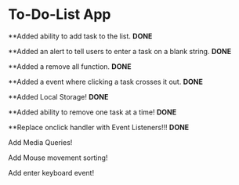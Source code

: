 # To-Do-List App


**Added ability to add task to the list. <strong>DONE</strong>

**Added an alert to tell users to enter a task on a blank string. <strong>DONE</strong>

**Added a remove all function. <strong>DONE</strong>

**Added a event where clicking a task crosses it out. <strong>DONE</strong>

**Added Local Storage! <strong>DONE</strong>

**Added ability to remove one task at a time! <strong>DONE</strong>

**Replace onclick handler with Event Listeners!!! **DONE**

Add Media Queries!

Add Mouse movement sorting!

Add enter keyboard event!
